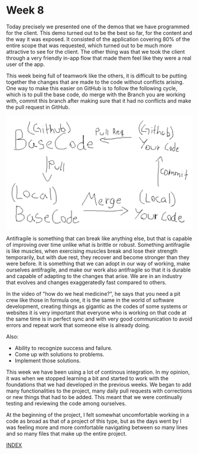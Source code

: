 # Week 8

Today precisely we presented one of the demos that we have programmed for the client. This demo turned out to be the best so far, for the content and the way it was exposed. It consisted of the application covering 80% of the entire scope that was requested, which turned out to be much more attractive to see for the client. The other thing was that we took the client through a very friendly in-app flow that made them feel like they were a real user of the app.

This week being full of teamwork like the others, it is difficult to be putting together the changes that are made to the code without conflicts arising. One way to make this easier on GitHub is to follow the following cycle, which is to pull the base code, do merge with the Branch you are working with, commit this branch after making sure that it had no conflicts and make the pull request in GitHub.

![GithubCycle](https://github.com/diegonavarroq/Journal/blob/main/images/GithubCycle.png?raw=true)

Antifragile is something that can break like anything else, but that is capable of improving over time unlike what is brittle or robust. Something antifragile is like muscles, when exercising muscles break and lose their strength temporarily, but with due rest, they recover and become stronger than they were before. It is something that we can adopt in our way of working, make ourselves antifragile, and make our work also antifragile so that it is durable and capable of adapting to the changes that arise. We are in an industry that evolves and changes exaggeratedly fast compared to others. 

In the video of "how do we heal medicine?", he says that you need a pit crew like those in formula one, it is the same in the world of software development, creating things as gigantic as the codes of some systems or websites it is very important that everyone who is working on that code at the same time is in perfect sync and with very good communication to avoid errors and repeat work that someone else is already doing.

Also: 

- Ability to recognize success and failure.
- Come up with solutions to problems.
- Implement those solutions.

This week we have been using a lot of continous integration. In my opinion, it was when we stopped learning a bit and started to work with the foundations that we had developed in the previous weeks. We began to add many functionalities to the project, many daily pull requests with corrections or new things that had to be added. This meant that we were continually testing and reviewing the code among ourselves.

At the beginning of the project, I felt somewhat uncomfortable working in a code as broad as that of a project of this type, but as the days went by I was feeling more and more comfortable navigating between so many lines and so many files that make up the entire project.


[INDEX](https://diegonavarroq.github.io/Journal/)

